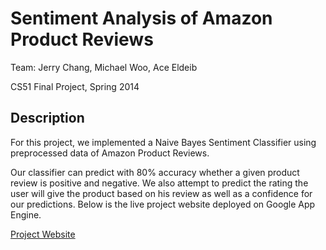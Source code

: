 Sentiment Analysis of Amazon Product Reviews
==========

Team: Jerry Chang, Michael Woo, Ace Eldeib

CS51 Final Project, Spring 2014

## Description

For this project, we implemented a Naive Bayes Sentiment Classifier using preprocessed data of Amazon Product Reviews.

Our classifier can predict with 80% accuracy whether a given product review is positive and negative. We also attempt to predict the rating the user will give the product based on his review as well as a confidence for our predictions. Below is the live project website deployed on Google App Engine.

<a href="http://cs51review.appspot.com/">Project Website</a>

